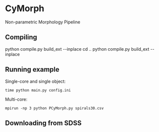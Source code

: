 # CyMorph
Non-parametric Morphology Pipeline

## Compiling

 python compile.py build_ext --inplace
 cd ..
 python compile.py build_ext --inplace
 
## Running example
Single-core and single object:


    time python main.py config.ini
Multi-core:


    mpirun -np 3 python PCyMorph.py spirals30.csv
    
    
## Downloading from SDSS


